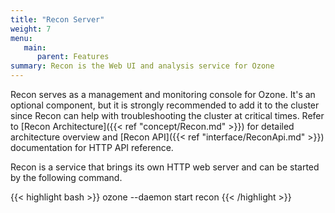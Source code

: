 ```yaml
---
title: "Recon Server"
weight: 7
menu:
   main:
      parent: Features
summary: Recon is the Web UI and analysis service for Ozone
---
```

<!---
  Licensed to the Apache Software Foundation (ASF) under one or more
  contributor license agreements.  See the NOTICE file distributed with
  this work for additional information regarding copyright ownership.
  The ASF licenses this file to You under the Apache License, Version 2.0
  (the "License"); you may not use this file except in compliance with
  the License.  You may obtain a copy of the License at

      http://www.apache.org/licenses/LICENSE-2.0

  Unless required by applicable law or agreed to in writing, software
  distributed under the License is distributed on an "AS IS" BASIS,
  WITHOUT WARRANTIES OR CONDITIONS OF ANY KIND, either express or implied.
  See the License for the specific language governing permissions and
  limitations under the License.
-->

Recon serves as a management and monitoring console for Ozone. 
It's an optional component, but it is strongly recommended to add it to the cluster
since Recon can help with troubleshooting the cluster at critical times. 
Refer to [Recon Architecture]({{< ref "concept/Recon.md" >}}) for detailed architecture overview and 
[Recon API]({{< ref "interface/ReconApi.md" >}}) documentation
for HTTP API reference.

Recon is a service that brings its own HTTP web server and can be started by
the following command.

{{< highlight bash >}}
ozone --daemon start recon
{{< /highlight >}}



